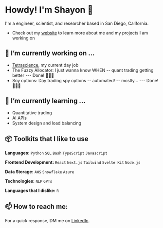 # Howdy! I'm Shayon 🤠

  I'm a engineer, scientist, and researcher based in San Diego, California.

  - Check out my [website](https://shayonkeating.github.io/) to learn more about me and my projects I am working on

## 🔭 I’m currently working on ...

  - [Tetrascience](https://www.tetrascience.com/), my current day job
  - The Fuzzy Allocator: I just wanna know WHEN -- quant trading getting better --- Done! 👨🏻‍💻
  - Soy options: Day trading spy options -- automated! -- mostly... --- Done! 👨🏻‍💻

## 🌱 I’m currently learning ...

  - Quantitative trading
  - AI APIs
  - System design and load balancing

## 📦 Toolkits that I like to use

  **Languages:** `Python` `SQL` `Bash` `TypeScript` `Javascript`

  **Frontend Development:** `React` `Next.js` `Tailwind` `Svelte Kit` `Node.js`

  **Data Storage:** `AWS` `Snowflake` `Azure`

  **Technologies:** `NLP` `GPTs`

   **Languages that I dislike:** `R`

## 📫 How to reach me:

  For a quick response, DM me on [LinkedIn](https://www.linkedin.com/in/shayonkeating/). 

<!--
- 🔭 I’m currently working on ...
- 🌱 I’m currently learning ...
- 👯 I’m looking to collaborate on ...
- 💬 Ask me about ...
- ⚡ Fun fact: ... 
-->
